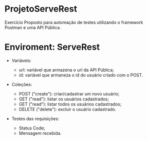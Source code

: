 # ProjetoServeRest
Exercício Proposto para automação de testes utilizando o framework Postman e uma API Pública.

# Enviroment: ServeRest
<!--ts-->
  * Variáveis:
    * url: variável que armazena o url da API Pública;
    * id: variável que armaneza o id do usuário criado com o POST.
    
  * Coleções:
    * POST ("create"): criar/cadastrar um novo usuário;
    * GET ("read"): listar os usuários cadastrados;
    * GET ("read"): listar todos os usuários cadastrados;
    * DELETE ("delete"): excluir o usuário cadastrado.

  * Testes das requisições:
    * Status Code;
    * Mensagem recebida. 
<!--te-->
